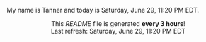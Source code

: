 My name is Tanner and today is Saturday, June 29, 11:20 PM EDT.

<p align="center">This <i>README</i> file is generated <b>every 3 hours</b>!</br>Last refresh: Saturday, June 29, 11:20 PM EDT<br /></p>
